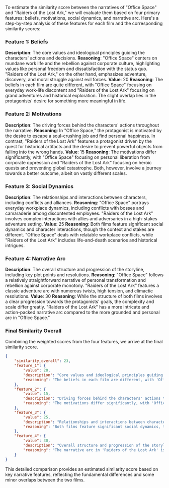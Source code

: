 To estimate the similarity score between the narratives of "Office Space" and "Raiders of the Lost Ark," we will evaluate them based on four primary features: beliefs, motivations, social dynamics, and narrative arc. Here's a step-by-step analysis of these features for each film and the corresponding similarity scores:

### Feature 1: Beliefs
**Description**: The core values and ideological principles guiding the characters' actions and decisions.
**Reasoning**: "Office Space" centers on mundane work life and the rebellion against corporate culture, highlighting values like personal freedom and dissatisfaction with the status quo. "Raiders of the Lost Ark," on the other hand, emphasizes adventure, discovery, and moral struggle against evil forces.
**Value**: 20
**Reasoning**: The beliefs in each film are quite different, with "Office Space" focusing on everyday work-life discontent and "Raiders of the Lost Ark" focusing on grand adventures and historical exploration. The slight overlap lies in the protagonists' desire for something more meaningful in life.

### Feature 2: Motivations
**Description**: The driving forces behind the characters' actions throughout the narrative.
**Reasoning**: In "Office Space," the protagonist is motivated by the desire to escape a soul-crushing job and find personal happiness. In contrast, "Raiders of the Lost Ark" features a protagonist driven by the quest for historical artifacts and the desire to prevent powerful objects from falling into the wrong hands.
**Value**: 15
**Reasoning**: The motivations differ significantly, with "Office Space" focusing on personal liberation from corporate oppression and "Raiders of the Lost Ark" focusing on heroic quests and preventing global catastrophe. Both, however, involve a journey towards a better outcome, albeit on vastly different scales.

### Feature 3: Social Dynamics
**Description**: The relationships and interactions between characters, including conflicts and alliances.
**Reasoning**: "Office Space" portrays everyday workplace dynamics, including conflicts with bosses and camaraderie among discontented employees. "Raiders of the Lost Ark" involves complex interactions with allies and adversaries in a high-stakes adventure setting.
**Value**: 25
**Reasoning**: Both films feature significant social dynamics and character interactions, though the context and stakes are different. "Office Space" deals with relatable workplace conflicts, while "Raiders of the Lost Ark" includes life-and-death scenarios and historical intrigues.

### Feature 4: Narrative Arc
**Description**: The overall structure and progression of the storyline, including key plot points and resolutions.
**Reasoning**: "Office Space" follows a relatively straightforward narrative of personal transformation and rebellion against corporate monotony. "Raiders of the Lost Ark" features a classic adventure arc with numerous twists, high tension, and climactic resolutions.
**Value**: 30
**Reasoning**: While the structure of both films involves a clear progression towards the protagonists' goals, the complexity and scale differ greatly. "Raiders of the Lost Ark" has a more intricate and action-packed narrative arc compared to the more grounded and personal arc in "Office Space."

### Final Similarity Overall
Combining the weighted scores from the four features, we arrive at the final similarity score.

```json
{
    "similarity_overall": 23,
    "feature_1": {
        "value": 20,
        "description": "Core values and ideological principles guiding characters' actions.",
        "reasoning": "The beliefs in each film are different, with 'Office Space' focusing on work-life discontent and 'Raiders of the Lost Ark' focusing on adventure and historical exploration."
    },
    "feature_2": {
        "value": 15,
        "description": "Driving forces behind the characters' actions throughout the narrative.",
        "reasoning": "The motivations differ significantly, with 'Office Space' centered on escaping corporate oppression and 'Raiders of the Lost Ark' on heroic quests."
    },
    "feature_3": {
        "value": 25,
        "description": "Relationships and interactions between characters, including conflicts and alliances.",
        "reasoning": "Both films feature significant social dynamics, though the context and stakes are different, involving workplace conflicts versus high-stakes adventure."
    },
    "feature_4": {
        "value": 30,
        "description": "Overall structure and progression of the storyline.",
        "reasoning": "The narrative arc in 'Raiders of the Lost Ark' is more intricate and action-packed compared to the grounded, personal arc in 'Office Space'."
    }
}
```

This detailed comparison provides an estimated similarity score based on key narrative features, reflecting the fundamental differences and some minor overlaps between the two films.